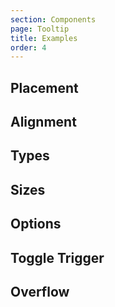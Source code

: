 ```yaml
---
section: Components
page: Tooltip
title: Examples
order: 4
---
```


## Placement

<code-example example="tooltip-placement"></code-example>

## Alignment

<code-example example="tooltip-align"></code-example>

## Types

<code-example example="tooltip-types"></code-example>

## Sizes

<code-example example="tooltip-sizes"></code-example>

## Options

<code-example example="tooltip-options"></code-example>

## Toggle Trigger

<code-example example="tooltip-toggle"></code-example>

## Overflow

<code-example example="tooltip-overflow"></code-example>
